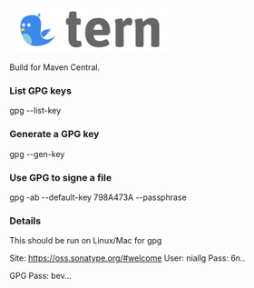 ![Tern](https://raw.githubusercontent.com/tern-lang/tern-site/master/tern-lang.org/img/logo-small.png)

Build for Maven Central.

### List GPG keys

gpg --list-key

### Generate a GPG key

gpg --gen-key

### Use GPG to signe a file

gpg -ab --default-key 798A473A  --passphrase <password> <file>

### Details

This should be run on Linux/Mac for gpg

Site: https://oss.sonatype.org/#welcome
User: niallg
Pass: 6n..

GPG Pass: bev...

